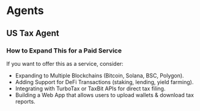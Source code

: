 # Agents

## US Tax Agent

### How to Expand This for a Paid Service

If you want to offer this as a service, consider:

- Expanding to Multiple Blockchains (Bitcoin, Solana, BSC, Polygon).
- Adding Support for DeFi Transactions (staking, lending, yield farming).
- Integrating with TurboTax or TaxBit APIs for direct tax filing.
- Building a Web App that allows users to upload wallets & download tax reports.
